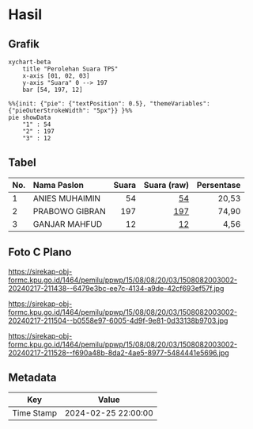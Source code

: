 # Hasil

## Grafik

```mermaid
xychart-beta
    title "Perolehan Suara TPS"
    x-axis [01, 02, 03]
    y-axis "Suara" 0 --> 197
    bar [54, 197, 12]
```

```mermaid
%%{init: {"pie": {"textPosition": 0.5}, "themeVariables": {"pieOuterStrokeWidth": "5px"}} }%%
pie showData
    "1" : 54
    "2" : 197
    "3" : 12
```

## Tabel

| No. | Nama Paslon    | Suara | Suara (raw) | Persentase |
|:--- |:-------------- | -----:| -----------:| ----------:|
| 1   | ANIES MUHAIMIN | 54    | [54][p-1]   | 20,53      |
| 2   | PRABOWO GIBRAN | 197   | [197][p-2]  | 74,90      |
| 3   | GANJAR MAHFUD  | 12    | [12][p-3]   | 4,56       |


[p-1]: https://github.com/gigit-pemilu/pemilu-2024-15-jambi/blob/main/pilpres/hitung-suara/sub/15-jambi/sub/08-bungo/sub/08-muko-muko-bathin-vii/sub/2003-tebat/sub/002-tps/sub/paslon-1.txt
[p-2]: https://github.com/gigit-pemilu/pemilu-2024-15-jambi/blob/main/pilpres/hitung-suara/sub/15-jambi/sub/08-bungo/sub/08-muko-muko-bathin-vii/sub/2003-tebat/sub/002-tps/sub/paslon-2.txt
[p-3]: https://github.com/gigit-pemilu/pemilu-2024-15-jambi/blob/main/pilpres/hitung-suara/sub/15-jambi/sub/08-bungo/sub/08-muko-muko-bathin-vii/sub/2003-tebat/sub/002-tps/sub/paslon-3.txt

## Foto C Plano

https://sirekap-obj-formc.kpu.go.id/1464/pemilu/ppwp/15/08/08/20/03/1508082003002-20240217-211438--6479e3bc-ee7c-4134-a9de-42cf693ef57f.jpg

https://sirekap-obj-formc.kpu.go.id/1464/pemilu/ppwp/15/08/08/20/03/1508082003002-20240217-211504--b0558e97-6005-4d9f-9e81-0d33138b9703.jpg

https://sirekap-obj-formc.kpu.go.id/1464/pemilu/ppwp/15/08/08/20/03/1508082003002-20240217-211528--f690a48b-8da2-4ae5-8977-5484441e5696.jpg


## Metadata

| Key        | Value               |
| ---------- | ------------------- |
| Time Stamp | 2024-02-25 22:00:00 |



